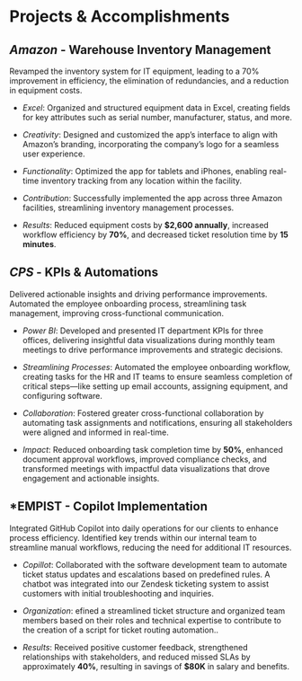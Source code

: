 # Projects & Accomplishments

## *Amazon* - Warehouse Inventory Management 

  Revamped the inventory system for IT equipment, leading to a 70% improvement in efficiency, the elimination of redundancies, and a reduction in equipment costs.

- *Excel*: Organized and structured equipment data in Excel, creating fields for key attributes such as serial number, manufacturer, status, and more.
  
- *Creativity*: Designed and customized the app’s interface to align with Amazon’s branding, incorporating the company’s logo for a seamless user experience.
  
- *Functionality*: Optimized the app for tablets and iPhones, enabling real-time inventory tracking from any location within the facility.
  
- *Contribution*: Successfully implemented the app across three Amazon facilities, streamlining inventory management processes.
  
- *Results*: Reduced equipment costs by **$2,600 annually**, increased workflow efficiency by **70%**, and decreased ticket resolution time by **15 minutes**.
  
  
## *CPS* - KPIs & Automations

  Delivered actionable insights and driving performance improvements. Automated the employee onboarding process, streamlining task management, improving cross-functional communication.

- *Power BI*: Developed and presented IT department KPIs for three offices, delivering insightful data visualizations during monthly team meetings to drive performance improvements and strategic decisions.
  
- *Streamlining Processes*: Automated the employee onboarding workflow, creating tasks for the HR and IT teams to ensure seamless completion of critical steps—like setting up email accounts, assigning equipment, and configuring software.
  
- *Collaboration*: Fostered greater cross-functional collaboration by automating task assignments and notifications, ensuring all stakeholders were aligned and informed in real-time.
  
- *Impact*: Reduced onboarding task completion time by **50%**, enhanced document approval workflows, improved compliance checks, and transformed meetings with impactful data visualizations that drove engagement and actionable insights.


## *EMPIST - Copilot Implementation 

  Integrated GitHub Copilot into daily operations for our clients to enhance process efficiency. Identified key trends within our internal team to streamline manual      workflows, reducing the need for additional IT resources.

- *Copillot*: Collaborated with the software development team to automate ticket status updates and escalations based on predefined rules. A chatbot was integrated into   our Zendesk ticketing system to assist customers with initial troubleshooting and inquiries.

- *Organization*: efined a streamlined ticket structure and organized team members based on their roles and technical expertise to contribute to the creation of a         script for ticket routing automation..

 - *Results*: Received positive customer feedback, strengthened relationships with stakeholders, and reduced missed SLAs by approximately **40%**, resulting in savings of **$80K** in salary and benefits.
